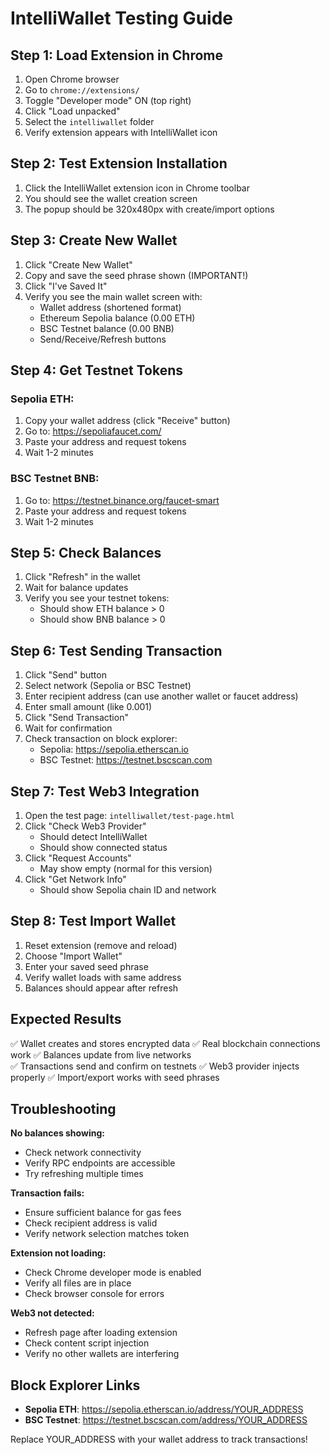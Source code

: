 # IntelliWallet Testing Guide

## Step 1: Load Extension in Chrome

1. Open Chrome browser
2. Go to `chrome://extensions/`
3. Toggle "Developer mode" ON (top right)
4. Click "Load unpacked"
5. Select the `intelliwallet` folder
6. Verify extension appears with IntelliWallet icon

## Step 2: Test Extension Installation

1. Click the IntelliWallet extension icon in Chrome toolbar
2. You should see the wallet creation screen
3. The popup should be 320x480px with create/import options

## Step 3: Create New Wallet

1. Click "Create New Wallet"
2. Copy and save the seed phrase shown (IMPORTANT!)
3. Click "I've Saved It"
4. Verify you see the main wallet screen with:
   - Wallet address (shortened format)
   - Ethereum Sepolia balance (0.00 ETH)
   - BSC Testnet balance (0.00 BNB)
   - Send/Receive/Refresh buttons

## Step 4: Get Testnet Tokens

### Sepolia ETH:
1. Copy your wallet address (click "Receive" button)
2. Go to: https://sepoliafaucet.com/
3. Paste your address and request tokens
4. Wait 1-2 minutes

### BSC Testnet BNB:
1. Go to: https://testnet.binance.org/faucet-smart
2. Paste your address and request tokens
3. Wait 1-2 minutes

## Step 5: Check Balances

1. Click "Refresh" in the wallet
2. Wait for balance updates
3. Verify you see your testnet tokens:
   - Should show ETH balance > 0
   - Should show BNB balance > 0

## Step 6: Test Sending Transaction

1. Click "Send" button
2. Select network (Sepolia or BSC Testnet)
3. Enter recipient address (can use another wallet or faucet address)
4. Enter small amount (like 0.001)
5. Click "Send Transaction"
6. Wait for confirmation
7. Check transaction on block explorer:
   - Sepolia: https://sepolia.etherscan.io
   - BSC Testnet: https://testnet.bscscan.com

## Step 7: Test Web3 Integration

1. Open the test page: `intelliwallet/test-page.html`
2. Click "Check Web3 Provider"
   - Should detect IntelliWallet
   - Should show connected status
3. Click "Request Accounts" 
   - May show empty (normal for this version)
4. Click "Get Network Info"
   - Should show Sepolia chain ID and network

## Step 8: Test Import Wallet

1. Reset extension (remove and reload)
2. Choose "Import Wallet" 
3. Enter your saved seed phrase
4. Verify wallet loads with same address
5. Balances should appear after refresh

## Expected Results

✅ Wallet creates and stores encrypted data
✅ Real blockchain connections work
✅ Balances update from live networks  
✅ Transactions send and confirm on testnets
✅ Web3 provider injects properly
✅ Import/export works with seed phrases

## Troubleshooting

**No balances showing:**
- Check network connectivity
- Verify RPC endpoints are accessible
- Try refreshing multiple times

**Transaction fails:**
- Ensure sufficient balance for gas fees
- Check recipient address is valid
- Verify network selection matches token

**Extension not loading:**
- Check Chrome developer mode is enabled
- Verify all files are in place
- Check browser console for errors

**Web3 not detected:**
- Refresh page after loading extension
- Check content script injection
- Verify no other wallets are interfering

## Block Explorer Links

- **Sepolia ETH**: https://sepolia.etherscan.io/address/YOUR_ADDRESS
- **BSC Testnet**: https://testnet.bscscan.com/address/YOUR_ADDRESS

Replace YOUR_ADDRESS with your wallet address to track transactions!
